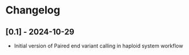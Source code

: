 # Changelog


## [0.1] - 2024-10-29

- Initial version of Paired end variant calling in haploid system workflow
